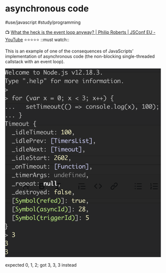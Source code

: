 # asynchronous code
#use/javascript
#study/programming

📺 [What the heck is the event loop anyway? | Philip Roberts | JSConf EU - YouTube](https://youtu.be/8aGhZQkoFbQ) ⭐⭐⭐⭐⭐ ::must watch::

This is an example of one of the consequences of JavaScripts’ implementation of asynchronous code (the non-blocking single-threaded callstack with an event loop).

![](asynchronous%20code/B59E52AF-B9FA-4DA3-B944-F2B8D2DE8580.png)

expected 0, 1, 2; got 3, 3, 3 instead